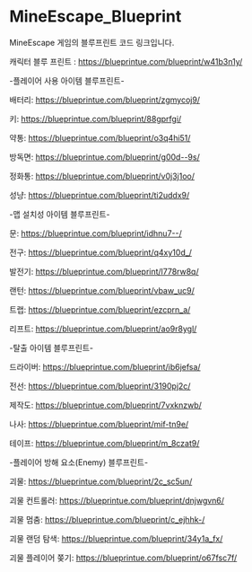# MineEscape_Blueprint
MineEscape 게임의 블루프린트 코드 링크입니다.

캐릭터 블루 프린트 :
https://blueprintue.com/blueprint/w41b3n1y/


-플레이어 사용 아이템 블루프린트-


배터리: 
https://blueprintue.com/blueprint/zgmycoj9/

키:
https://blueprintue.com/blueprint/88gprfgi/

약통: 
https://blueprintue.com/blueprint/o3q4hi51/

방독면:
https://blueprintue.com/blueprint/g00d--9s/

정화통: 
https://blueprintue.com/blueprint/v0j3j1oo/

성냥:
https://blueprintue.com/blueprint/ti2uddx9/


-맵 설치성 아이템 블루프린트-


문: 
https://blueprintue.com/blueprint/idhnu7--/

전구: 
https://blueprintue.com/blueprint/q4xy10d_/

발전기: 
https://blueprintue.com/blueprint/l778rw8q/

랜턴: 
https://blueprintue.com/blueprint/vbaw_uc9/

트랩:
https://blueprintue.com/blueprint/ezcprn_a/

리프트:
https://blueprintue.com/blueprint/ao9r8ygl/


-탈출 아이템 블루프린트-


드라이버: 
https://blueprintue.com/blueprint/ib6jefsa/

전선: 
https://blueprintue.com/blueprint/3190pj2c/

제작도:
https://blueprintue.com/blueprint/7vxknzwb/

나사: 
https://blueprintue.com/blueprint/mif-tn9e/

테이프: 
https://blueprintue.com/blueprint/m_8czat9/


-플레이어 방해 요소(Enemy) 블루프린트-


괴물: 
https://blueprintue.com/blueprint/2c_sc5un/

괴물 컨트롤러: 
https://blueprintue.com/blueprint/dnjwgvn6/

괴물 멈춤: 
https://blueprintue.com/blueprint/c_ejhhk-/

괴물 랜덤 탐색: 
https://blueprintue.com/blueprint/34y1a_fx/

괴물 플레이어 쫒기: 
https://blueprintue.com/blueprint/o67fsc7f/
